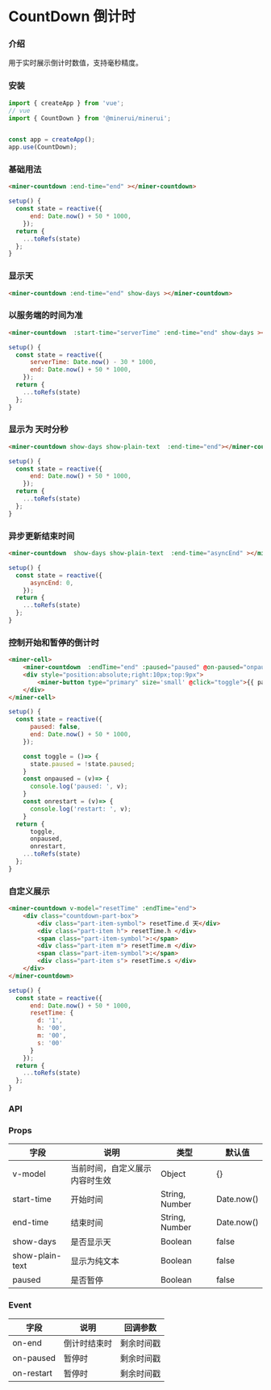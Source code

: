 #  CountDown 倒计时

### 介绍
用于实时展示倒计时数值，支持毫秒精度。

### 安装


``` javascript
import { createApp } from 'vue';
// vue
import { CountDown } from '@minerui/minerui';


const app = createApp();
app.use(CountDown);
```

### 基础用法

```html
<miner-countdown :end-time="end" ></miner-countdown>
```

``` javascript
setup() {
  const state = reactive({
      end: Date.now() + 50 * 1000,
    });
  return {
    ...toRefs(state)
  };
}
```

### 显示天

```html
<miner-countdown :end-time="end" show-days ></miner-countdown>
```

### 以服务端的时间为准

```html
<miner-countdown  :start-time="serverTime" :end-time="end" show-days ></miner-countdown>
```

``` javascript
setup() {
  const state = reactive({
      serverTime: Date.now() - 30 * 1000,
      end: Date.now() + 50 * 1000,
    });
  return {
    ...toRefs(state)
  };
}
```

### 显示为 天时分秒

```html
<miner-countdown show-days show-plain-text  :end-time="end"></miner-countdown>
```
``` javascript
setup() {
  const state = reactive({
      end: Date.now() + 50 * 1000,
    });
  return {
    ...toRefs(state)
  };
}
```

### 异步更新结束时间

```html
<miner-countdown  show-days show-plain-text  :end-time="asyncEnd" ></miner-countdown>
```
``` javascript
setup() {
  const state = reactive({
      asyncEnd: 0,
    });
  return {
    ...toRefs(state)
  };
}
```

### 控制开始和暂停的倒计时

```html
<miner-cell>
    <miner-countdown  :endTime="end" :paused="paused" @on-paused="onpaused" @on-restart="onrestart" />
    <div style="position:absolute;right:10px;top:9px">
        <miner-button type="primary" size='small' @click="toggle">{{ paused ? 'start' : 'stop' }}</miner-button>
    </div>
</miner-cell>
```
``` javascript
setup() {
  const state = reactive({
      paused: false,
      end: Date.now() + 50 * 1000,
    });

    const toggle = ()=> {
      state.paused = !state.paused;
    }
    const onpaused = (v)=> {
      console.log('paused: ', v);
    }
    const onrestart = (v)=> {
      console.log('restart: ', v);
    }
  return {
      toggle,
      onpaused,
      onrestart,
    ...toRefs(state)
  };
}
```
### 自定义展示

```html
<miner-countdown v-model="resetTime" :endTime="end">
    <div class="countdown-part-box">
        <div class="part-item-symbol"> resetTime.d 天</div>
        <div class="part-item h"> resetTime.h </div>
        <span class="part-item-symbol">:</span>
        <div class="part-item m"> resetTime.m </div>
        <span class="part-item-symbol">:</span>
        <div class="part-item s"> resetTime.s </div>
    </div>
</miner-countdown>
```
``` javascript
setup() {
  const state = reactive({
      end: Date.now() + 50 * 1000,
      resetTime: {
        d: '1',
        h: '00',
        m: '00',
        s: '00'
      }
    });
  return {
    ...toRefs(state)
  };
}
```

### API

### Props

| 字段 | 说明 | 类型 | 默认值
| ----- | ----- | ----- | -----
| v-model | 当前时间，自定义展示内容时生效 | Object | {}
| start-time | 开始时间 | String, Number | Date.now()
| end-time | 结束时间 | String, Number | Date.now()
| show-days | 是否显示天 | Boolean | false
| show-plain-text | 显示为纯文本 | Boolean | false
| paused | 是否暂停 | Boolean | false


### Event

| 字段 | 说明 | 回调参数
| ----- | ----- | ----- 
| on-end | 倒计时结束时 | 剩余时间戳
| on-paused | 暂停时 | 剩余时间戳
| on-restart | 暂停时 | 剩余时间戳